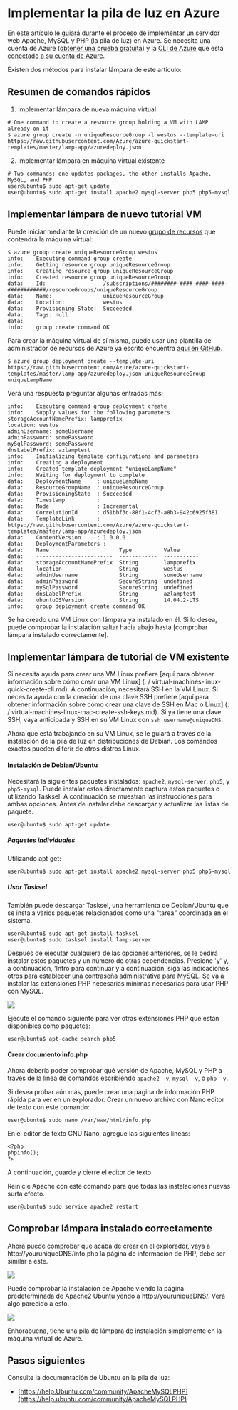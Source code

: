 <properties
    pageTitle="Implementar lámpara en una máquina virtual Linux | Microsoft Azure"
    description="Obtenga información sobre cómo instalar la pila de luz en una VM Linux"
    services="virtual-machines-linux"
    documentationCenter="virtual-machines"
    authors="jluk"
    manager="timlt"
    editor=""
    tags="azure-resource-manager"/>

<tags
    ms.service="virtual-machines-linux"
    ms.workload="infrastructure-services"
    ms.tgt_pltfrm="vm-linux"
    ms.devlang="NA"
    ms.topic="article"
    ms.date="06/07/2016"
    ms.author="juluk"/>

# <a name="deploy-lamp-stack-on-azure"></a>Implementar la pila de luz en Azure
En este artículo le guiará durante el proceso de implementar un servidor web Apache, MySQL y PHP (la pila de luz) en Azure. Se necesita una cuenta de Azure ([obtener una prueba gratuita](https://azure.microsoft.com/pricing/free-trial/)) y la [CLI de Azure](../xplat-cli-install.md) que está [conectado a su cuenta de Azure](../xplat-cli-connect.md).

Existen dos métodos para instalar lámpara de este artículo:

## <a name="quick-command-summary"></a>Resumen de comandos rápidos

1) Implementar lámpara de nueva máquina virtual

```
# One command to create a resource group holding a VM with LAMP already on it
$ azure group create -n uniqueResourceGroup -l westus --template-uri https://raw.githubusercontent.com/Azure/azure-quickstart-templates/master/lamp-app/azuredeploy.json
```

2) Implementar lámpara en máquina virtual existente

```
# Two commands: one updates packages, the other installs Apache, MySQL, and PHP
user@ubuntu$ sudo apt-get update
user@ubuntu$ sudo apt-get install apache2 mysql-server php5 php5-mysql
```

## <a name="deploy-lamp-on-new-vm-walkthrough"></a>Implementar lámpara de nuevo tutorial VM

Puede iniciar mediante la creación de un nuevo [grupo de recursos](../azure-resource-manager/resource-group-overview.md) que contendrá la máquina virtual:

    $ azure group create uniqueResourceGroup westus
    info:    Executing command group create
    info:    Getting resource group uniqueResourceGroup
    info:    Creating resource group uniqueResourceGroup
    info:    Created resource group uniqueResourceGroup
    data:    Id:                  /subscriptions/########-####-####-####-############/resourceGroups/uniqueResourceGroup
    data:    Name:                uniqueResourceGroup
    data:    Location:            westus
    data:    Provisioning State:  Succeeded
    data:    Tags: null
    data:
    info:    group create command OK

Para crear la máquina virtual de sí misma, puede usar una plantilla de administrador de recursos de Azure ya escrito encuentra [aquí en GitHub](https://github.com/Azure/azure-quickstart-templates/tree/master/lamp-app).

    $ azure group deployment create --template-uri https://raw.githubusercontent.com/Azure/azure-quickstart-templates/master/lamp-app/azuredeploy.json uniqueResourceGroup uniqueLampName

Verá una respuesta preguntar algunas entradas más:

    info:    Executing command group deployment create
    info:    Supply values for the following parameters
    storageAccountNamePrefix: lampprefix
    location: westus
    adminUsername: someUsername
    adminPassword: somePassword
    mySqlPassword: somePassword
    dnsLabelPrefix: azlamptest
    info:    Initializing template configurations and parameters
    info:    Creating a deployment
    info:    Created template deployment "uniqueLampName"
    info:    Waiting for deployment to complete
    data:    DeploymentName     : uniqueLampName
    data:    ResourceGroupName  : uniqueResourceGroup
    data:    ProvisioningState  : Succeeded
    data:    Timestamp          :
    data:    Mode               : Incremental
    data:    CorrelationId      : d51bbf3c-88f1-4cf3-a8b3-942c6925f381
    data:    TemplateLink       : https://raw.githubusercontent.com/Azure/azure-quickstart-templates/master/lamp-app/azuredeploy.json
    data:    ContentVersion     : 1.0.0.0
    data:    DeploymentParameters :
    data:    Name                      Type          Value
    data:    ------------------------  ------------  -----------
    data:    storageAccountNamePrefix  String        lampprefix
    data:    location                  String        westus
    data:    adminUsername             String        someUsername
    data:    adminPassword             SecureString  undefined
    data:    mySqlPassword             SecureString  undefined
    data:    dnsLabelPrefix            String        azlamptest
    data:    ubuntuOSVersion           String        14.04.2-LTS
    info:    group deployment create command OK

Se ha creado una VM Linux con lámpara ya instalado en él. Si lo desea, puede comprobar la instalación saltar hacia abajo hasta [comprobar lámpara instalado correctamente].

## <a name="deploy-lamp-on-existing-vm-walkthrough"></a>Implementar lámpara de tutorial de VM existente

Si necesita ayuda para crear una VM Linux prefiere [aquí para obtener información sobre cómo crear una VM Linux] (. / virtual-machines-linux-quick-create-cli.md). A continuación, necesitará SSH en la VM Linux. Si necesita ayuda con la creación de una clave SSH prefiere [aquí para obtener información sobre cómo crear una clave de SSH en Mac o Linux] (. / virtual-machines-linux-mac-create-ssh-keys.md).
Si ya tiene una clave SSH, vaya anticipada y SSH en su VM Linux con `ssh username@uniqueDNS`.

Ahora que está trabajando en su VM Linux, se le guiará a través de la instalación de la pila de luz en distribuciones de Debian. Los comandos exactos pueden diferir de otros distros Linux.

#### <a name="installing-on-debianubuntu"></a>Instalación de Debian/Ubuntu

Necesitará la siguientes paquetes instalados: `apache2`, `mysql-server`, `php5`, y `php5-mysql`. Puede instalar estos directamente captura estos paquetes o utilizando Tasksel. A continuación se muestran las instrucciones para ambas opciones.
Antes de instalar debe descargar y actualizar las listas de paquete.

    user@ubuntu$ sudo apt-get update
    
##### <a name="individual-packages"></a>Paquetes individuales
Utilizando apt get:

    user@ubuntu$ sudo apt-get install apache2 mysql-server php5 php5-mysql

##### <a name="using-tasksel"></a>Usar Tasksel
También puede descargar Tasksel, una herramienta de Debian/Ubuntu que se instala varios paquetes relacionados como una "tarea" coordinada en el sistema.

    user@ubuntu$ sudo apt-get install tasksel
    user@ubuntu$ sudo tasksel install lamp-server

Después de ejecutar cualquiera de las opciones anteriores, se le pedirá instalar estos paquetes y un número de otras dependencias. Presione 'y' y, a continuación, 'Intro para continuar y a continuación, siga las indicaciones otros para establecer una contraseña administrativa para MySQL. Se va a instalar las extensiones PHP necesarias mínimas necesarias para usar PHP con MySQL. 

![][1]

Ejecute el comando siguiente para ver otras extensiones PHP que están disponibles como paquetes:

    user@ubuntu$ apt-cache search php5


#### <a name="create-infophp-document"></a>Crear documento info.php

Ahora debería poder comprobar qué versión de Apache, MySQL y PHP a través de la línea de comandos escribiendo `apache2 -v`, `mysql -v`, o `php -v`.

Si desea probar aún más, puede crear una página de información PHP rápida para ver en un explorador. Crear un nuevo archivo con Nano editor de texto con este comando:

    user@ubuntu$ sudo nano /var/www/html/info.php

En el editor de texto GNU Nano, agregue las siguientes líneas:

    <?php
    phpinfo();
    ?>

A continuación, guarde y cierre el editor de texto.

Reinicie Apache con este comando para que todas las instalaciones nuevas surta efecto.

    user@ubuntu$ sudo service apache2 restart

## <a name="verify-lamp-successfully-installed"></a>Comprobar lámpara instalado correctamente

Ahora puede comprobar que acaba de crear en el explorador, vaya a http://youruniqueDNS/info.php la página de información de PHP, debe ser similar a este.

![][2]

Puede comprobar la instalación de Apache viendo la página predeterminada de Apache2 Ubuntu yendo a http://youruniqueDNS/. Verá algo parecido a esto.

![][3]

Enhorabuena, tiene una pila de lámpara de instalación simplemente en la máquina virtual de Azure.

## <a name="next-steps"></a>Pasos siguientes

Consulte la documentación de Ubuntu en la pila de luz:

- [https://help.Ubuntu.com/community/ApacheMySQLPHP](https://help.ubuntu.com/community/ApacheMySQLPHP)

[1]: ./media/virtual-machines-linux-deploy-lamp-stack/configmysqlpassword-small.png
[2]: ./media/virtual-machines-linux-deploy-lamp-stack/phpsuccesspage.png
[3]: ./media/virtual-machines-linux-deploy-lamp-stack/apachesuccesspage.png
